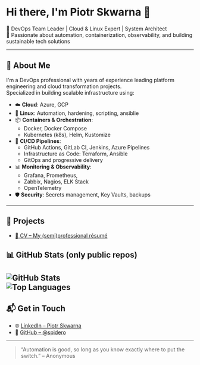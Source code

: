 # Hi there, I'm Piotr Skwarna 👋

🎯 DevOps Team Leader | Cloud & Linux Expert | System Architect  
🚀 Passionate about automation, containerization, observability, and building sustainable tech solutions

---

## 💼 About Me

I'm a DevOps professional with years of experience leading platform engineering and cloud transformation projects.  
Specialized in building scalable infrastructure using:

- ☁️ **Cloud**: Azure, GCP  
- 🐧 **Linux**: Automation, hardening, scripting, ansiblie  
- 📦 **Containers & Orchestration**:  
  - Docker, Docker Compose  
  - Kubernetes (k8s), Helm, Kustomize
- 🔄 **CI/CD Pipelines**:  
  - GitHub Actions, GitLab CI, Jenkins, Azure Pipelines  
  - Infrastructure as Code: Terraform, Ansible  
  - GitOps and progressive delivery  
- 📊 **Monitoring & Observability**:  
  - Grafana, Prometheus,
  - Zabbix, Nagios, ELK Stack  
  - OpenTelemetry
- 🛡️ **Security**: Secrets management, Key Vaults, backups

---

## 📄 Projects

- [📁 CV – My (semi)professional résumé](https://github.com/spidero/cv)  

## 📊 GitHub Stats (only public repos)

![GitHub Stats](https://github-readme-stats.vercel.app/api?username=spidero&show_icons=true&theme=gruvbox)  
![Top Languages](https://github-readme-stats.vercel.app/api/top-langs/?username=spidero&layout=compact&theme=gruvbox)
---

## 📬 Get in Touch

- 🌐 [LinkedIn – Piotr Skwarna](https://www.linkedin.com/in/piotrskwarna/)
- 🔧 [GitHub – @spidero](https://github.com/spidero)

---

> “Automation is good, so long as you know exactly where to put the switch.” – Anonymous
